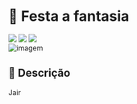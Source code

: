 <h1> 🎃 Festa a fantasia</h1>

<div style="display: inline_block">

<img src="https://img.shields.io/badge/html5-%23E34F26.svg?style=for-the-badge&logo=html5&logoColor=white" />
<img src="https://img.shields.io/badge/css3-%231572B6.svg?style=for-the-badge&logo=css3&logoColor=white" />
<img src="https://img.shields.io/badge/javascript-%23323330.svg?style=for-the-badge&logo=javascript&logoColor=%23F7DF1E" />
  
</div>

<img src="https://user-images.githubusercontent.com/86972667/197296733-07aecba5-82cb-4589-bb51-62a0cff8e9c4.png" alt="imagem">

<h2> 📜 Descrição </h2>
<p> Jair </p>
